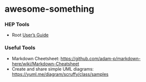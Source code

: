 # awesome-something


### HEP Tools
* Root [User’s Guide](https://root.cern.ch/root/htmldoc/guides/users-guide/ROOTUsersGuide.html)

### Useful Tools
* Markdown Cheetsheet: https://github.com/adam-p/markdown-here/wiki/Markdown-Cheatsheet
* Create and share simple UML diagrams: https://yuml.me/diagram/scruffy/class/samples
